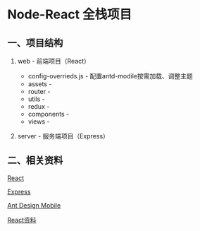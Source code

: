 # Node-React 全栈项目

## 一、项目结构
1. web - 前端项目（React）
    + config-overrieds.js - 配置antd-modile按需加载、调整主题
    + assets - 
    + router - 
    + utils - 
    + redux - 
    + components - 
    + views - 
    
2. server - 服务端项目（Express）

## 二、相关资料
[React](https://reactjs.org/)

[Express](http://www.expressjs.com.cn/)

[Ant Design Mobile](https://mobile.ant.design/index-cn)

[React资料](https://segmentfault.com/a/1190000012921279?utm_source=tag-newest)
